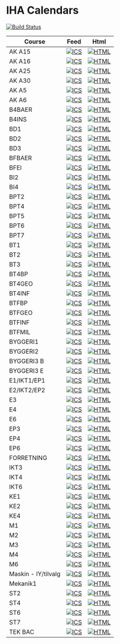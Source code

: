 # IHA Calendars
[![Build Status](https://travis-ci.org/KalleDK/IHACal.svg?branch=master)](https://travis-ci.org/KalleDK/IHACal)

Course | Feed | Html
-------|------|-----
AK A15 | [![ICS](https://img.shields.io/badge/ICS-build-green.svg)](http://icalx.com/public/KalleDK/AK_A15.ics) | [![HTML](https://img.shields.io/badge/HTML-build-green.svg)](http://cdn.instantcal.com/cvir.html?id=cv_nav5&file=http%3A%2F%2Ficalx.com%2Fpublic%2FKalleDK%2FAK_A15.ics&theme=RE&ccolor=%23ffffc0&dims=1&gtype=cv_daygrid&gcloseable=0&gnavigable=1&gperiod=day5&itype=cv_simpleevent)
AK A16 | [![ICS](https://img.shields.io/badge/ICS-build-green.svg)](http://icalx.com/public/KalleDK/AK_A16.ics) | [![HTML](https://img.shields.io/badge/HTML-build-green.svg)](http://cdn.instantcal.com/cvir.html?id=cv_nav5&file=http%3A%2F%2Ficalx.com%2Fpublic%2FKalleDK%2FAK_A16.ics&theme=RE&ccolor=%23ffffc0&dims=1&gtype=cv_daygrid&gcloseable=0&gnavigable=1&gperiod=day5&itype=cv_simpleevent)
AK A25 | [![ICS](https://img.shields.io/badge/ICS-build-green.svg)](http://icalx.com/public/KalleDK/AK_A25.ics) | [![HTML](https://img.shields.io/badge/HTML-build-green.svg)](http://cdn.instantcal.com/cvir.html?id=cv_nav5&file=http%3A%2F%2Ficalx.com%2Fpublic%2FKalleDK%2FAK_A25.ics&theme=RE&ccolor=%23ffffc0&dims=1&gtype=cv_daygrid&gcloseable=0&gnavigable=1&gperiod=day5&itype=cv_simpleevent)
AK A30 | [![ICS](https://img.shields.io/badge/ICS-build-green.svg)](http://icalx.com/public/KalleDK/AK_A30.ics) | [![HTML](https://img.shields.io/badge/HTML-build-green.svg)](http://cdn.instantcal.com/cvir.html?id=cv_nav5&file=http%3A%2F%2Ficalx.com%2Fpublic%2FKalleDK%2FAK_A30.ics&theme=RE&ccolor=%23ffffc0&dims=1&gtype=cv_daygrid&gcloseable=0&gnavigable=1&gperiod=day5&itype=cv_simpleevent)
AK A5 | [![ICS](https://img.shields.io/badge/ICS-build-green.svg)](http://icalx.com/public/KalleDK/AK_A5.ics) | [![HTML](https://img.shields.io/badge/HTML-build-green.svg)](http://cdn.instantcal.com/cvir.html?id=cv_nav5&file=http%3A%2F%2Ficalx.com%2Fpublic%2FKalleDK%2FAK_A5.ics&theme=RE&ccolor=%23ffffc0&dims=1&gtype=cv_daygrid&gcloseable=0&gnavigable=1&gperiod=day5&itype=cv_simpleevent)
AK A6 | [![ICS](https://img.shields.io/badge/ICS-build-green.svg)](http://icalx.com/public/KalleDK/AK_A6.ics) | [![HTML](https://img.shields.io/badge/HTML-build-green.svg)](http://cdn.instantcal.com/cvir.html?id=cv_nav5&file=http%3A%2F%2Ficalx.com%2Fpublic%2FKalleDK%2FAK_A6.ics&theme=RE&ccolor=%23ffffc0&dims=1&gtype=cv_daygrid&gcloseable=0&gnavigable=1&gperiod=day5&itype=cv_simpleevent)
B4BAER | [![ICS](https://img.shields.io/badge/ICS-build-green.svg)](http://icalx.com/public/KalleDK/B4BAER.ics) | [![HTML](https://img.shields.io/badge/HTML-build-green.svg)](http://cdn.instantcal.com/cvir.html?id=cv_nav5&file=http%3A%2F%2Ficalx.com%2Fpublic%2FKalleDK%2FB4BAER.ics&theme=RE&ccolor=%23ffffc0&dims=1&gtype=cv_daygrid&gcloseable=0&gnavigable=1&gperiod=day5&itype=cv_simpleevent)
B4INS | [![ICS](https://img.shields.io/badge/ICS-build-green.svg)](http://icalx.com/public/KalleDK/B4INS.ics) | [![HTML](https://img.shields.io/badge/HTML-build-green.svg)](http://cdn.instantcal.com/cvir.html?id=cv_nav5&file=http%3A%2F%2Ficalx.com%2Fpublic%2FKalleDK%2FB4INS.ics&theme=RE&ccolor=%23ffffc0&dims=1&gtype=cv_daygrid&gcloseable=0&gnavigable=1&gperiod=day5&itype=cv_simpleevent)
BD1 | [![ICS](https://img.shields.io/badge/ICS-build-green.svg)](http://icalx.com/public/KalleDK/BD1.ics) | [![HTML](https://img.shields.io/badge/HTML-build-green.svg)](http://cdn.instantcal.com/cvir.html?id=cv_nav5&file=http%3A%2F%2Ficalx.com%2Fpublic%2FKalleDK%2FBD1.ics&theme=RE&ccolor=%23ffffc0&dims=1&gtype=cv_daygrid&gcloseable=0&gnavigable=1&gperiod=day5&itype=cv_simpleevent)
BD2 | [![ICS](https://img.shields.io/badge/ICS-build-green.svg)](http://icalx.com/public/KalleDK/BD2.ics) | [![HTML](https://img.shields.io/badge/HTML-build-green.svg)](http://cdn.instantcal.com/cvir.html?id=cv_nav5&file=http%3A%2F%2Ficalx.com%2Fpublic%2FKalleDK%2FBD2.ics&theme=RE&ccolor=%23ffffc0&dims=1&gtype=cv_daygrid&gcloseable=0&gnavigable=1&gperiod=day5&itype=cv_simpleevent)
BD3 | [![ICS](https://img.shields.io/badge/ICS-build-green.svg)](http://icalx.com/public/KalleDK/BD3.ics) | [![HTML](https://img.shields.io/badge/HTML-build-green.svg)](http://cdn.instantcal.com/cvir.html?id=cv_nav5&file=http%3A%2F%2Ficalx.com%2Fpublic%2FKalleDK%2FBD3.ics&theme=RE&ccolor=%23ffffc0&dims=1&gtype=cv_daygrid&gcloseable=0&gnavigable=1&gperiod=day5&itype=cv_simpleevent)
BFBAER | [![ICS](https://img.shields.io/badge/ICS-build-green.svg)](http://icalx.com/public/KalleDK/BFBAER.ics) | [![HTML](https://img.shields.io/badge/HTML-build-green.svg)](http://cdn.instantcal.com/cvir.html?id=cv_nav5&file=http%3A%2F%2Ficalx.com%2Fpublic%2FKalleDK%2FBFBAER.ics&theme=RE&ccolor=%23ffffc0&dims=1&gtype=cv_daygrid&gcloseable=0&gnavigable=1&gperiod=day5&itype=cv_simpleevent)
BFEI | [![ICS](https://img.shields.io/badge/ICS-build-green.svg)](http://icalx.com/public/KalleDK/BFEI.ics) | [![HTML](https://img.shields.io/badge/HTML-build-green.svg)](http://cdn.instantcal.com/cvir.html?id=cv_nav5&file=http%3A%2F%2Ficalx.com%2Fpublic%2FKalleDK%2FBFEI.ics&theme=RE&ccolor=%23ffffc0&dims=1&gtype=cv_daygrid&gcloseable=0&gnavigable=1&gperiod=day5&itype=cv_simpleevent)
BI2 | [![ICS](https://img.shields.io/badge/ICS-build-green.svg)](http://icalx.com/public/KalleDK/BI2.ics) | [![HTML](https://img.shields.io/badge/HTML-build-green.svg)](http://cdn.instantcal.com/cvir.html?id=cv_nav5&file=http%3A%2F%2Ficalx.com%2Fpublic%2FKalleDK%2FBI2.ics&theme=RE&ccolor=%23ffffc0&dims=1&gtype=cv_daygrid&gcloseable=0&gnavigable=1&gperiod=day5&itype=cv_simpleevent)
BI4 | [![ICS](https://img.shields.io/badge/ICS-build-green.svg)](http://icalx.com/public/KalleDK/BI4.ics) | [![HTML](https://img.shields.io/badge/HTML-build-green.svg)](http://cdn.instantcal.com/cvir.html?id=cv_nav5&file=http%3A%2F%2Ficalx.com%2Fpublic%2FKalleDK%2FBI4.ics&theme=RE&ccolor=%23ffffc0&dims=1&gtype=cv_daygrid&gcloseable=0&gnavigable=1&gperiod=day5&itype=cv_simpleevent)
BPT2 | [![ICS](https://img.shields.io/badge/ICS-build-green.svg)](http://icalx.com/public/KalleDK/BPT2.ics) | [![HTML](https://img.shields.io/badge/HTML-build-green.svg)](http://cdn.instantcal.com/cvir.html?id=cv_nav5&file=http%3A%2F%2Ficalx.com%2Fpublic%2FKalleDK%2FBPT2.ics&theme=RE&ccolor=%23ffffc0&dims=1&gtype=cv_daygrid&gcloseable=0&gnavigable=1&gperiod=day5&itype=cv_simpleevent)
BPT4 | [![ICS](https://img.shields.io/badge/ICS-build-green.svg)](http://icalx.com/public/KalleDK/BPT4.ics) | [![HTML](https://img.shields.io/badge/HTML-build-green.svg)](http://cdn.instantcal.com/cvir.html?id=cv_nav5&file=http%3A%2F%2Ficalx.com%2Fpublic%2FKalleDK%2FBPT4.ics&theme=RE&ccolor=%23ffffc0&dims=1&gtype=cv_daygrid&gcloseable=0&gnavigable=1&gperiod=day5&itype=cv_simpleevent)
BPT5 | [![ICS](https://img.shields.io/badge/ICS-build-green.svg)](http://icalx.com/public/KalleDK/BPT5.ics) | [![HTML](https://img.shields.io/badge/HTML-build-green.svg)](http://cdn.instantcal.com/cvir.html?id=cv_nav5&file=http%3A%2F%2Ficalx.com%2Fpublic%2FKalleDK%2FBPT5.ics&theme=RE&ccolor=%23ffffc0&dims=1&gtype=cv_daygrid&gcloseable=0&gnavigable=1&gperiod=day5&itype=cv_simpleevent)
BPT6 | [![ICS](https://img.shields.io/badge/ICS-build-green.svg)](http://icalx.com/public/KalleDK/BPT6.ics) | [![HTML](https://img.shields.io/badge/HTML-build-green.svg)](http://cdn.instantcal.com/cvir.html?id=cv_nav5&file=http%3A%2F%2Ficalx.com%2Fpublic%2FKalleDK%2FBPT6.ics&theme=RE&ccolor=%23ffffc0&dims=1&gtype=cv_daygrid&gcloseable=0&gnavigable=1&gperiod=day5&itype=cv_simpleevent)
BPT7 | [![ICS](https://img.shields.io/badge/ICS-build-green.svg)](http://icalx.com/public/KalleDK/BPT7.ics) | [![HTML](https://img.shields.io/badge/HTML-build-green.svg)](http://cdn.instantcal.com/cvir.html?id=cv_nav5&file=http%3A%2F%2Ficalx.com%2Fpublic%2FKalleDK%2FBPT7.ics&theme=RE&ccolor=%23ffffc0&dims=1&gtype=cv_daygrid&gcloseable=0&gnavigable=1&gperiod=day5&itype=cv_simpleevent)
BT1 | [![ICS](https://img.shields.io/badge/ICS-build-green.svg)](http://icalx.com/public/KalleDK/BT1.ics) | [![HTML](https://img.shields.io/badge/HTML-build-green.svg)](http://cdn.instantcal.com/cvir.html?id=cv_nav5&file=http%3A%2F%2Ficalx.com%2Fpublic%2FKalleDK%2FBT1.ics&theme=RE&ccolor=%23ffffc0&dims=1&gtype=cv_daygrid&gcloseable=0&gnavigable=1&gperiod=day5&itype=cv_simpleevent)
BT2 | [![ICS](https://img.shields.io/badge/ICS-build-green.svg)](http://icalx.com/public/KalleDK/BT2.ics) | [![HTML](https://img.shields.io/badge/HTML-build-green.svg)](http://cdn.instantcal.com/cvir.html?id=cv_nav5&file=http%3A%2F%2Ficalx.com%2Fpublic%2FKalleDK%2FBT2.ics&theme=RE&ccolor=%23ffffc0&dims=1&gtype=cv_daygrid&gcloseable=0&gnavigable=1&gperiod=day5&itype=cv_simpleevent)
BT3 | [![ICS](https://img.shields.io/badge/ICS-build-green.svg)](http://icalx.com/public/KalleDK/BT3.ics) | [![HTML](https://img.shields.io/badge/HTML-build-green.svg)](http://cdn.instantcal.com/cvir.html?id=cv_nav5&file=http%3A%2F%2Ficalx.com%2Fpublic%2FKalleDK%2FBT3.ics&theme=RE&ccolor=%23ffffc0&dims=1&gtype=cv_daygrid&gcloseable=0&gnavigable=1&gperiod=day5&itype=cv_simpleevent)
BT4BP | [![ICS](https://img.shields.io/badge/ICS-build-green.svg)](http://icalx.com/public/KalleDK/BT4BP.ics) | [![HTML](https://img.shields.io/badge/HTML-build-green.svg)](http://cdn.instantcal.com/cvir.html?id=cv_nav5&file=http%3A%2F%2Ficalx.com%2Fpublic%2FKalleDK%2FBT4BP.ics&theme=RE&ccolor=%23ffffc0&dims=1&gtype=cv_daygrid&gcloseable=0&gnavigable=1&gperiod=day5&itype=cv_simpleevent)
BT4GEO | [![ICS](https://img.shields.io/badge/ICS-build-green.svg)](http://icalx.com/public/KalleDK/BT4GEO.ics) | [![HTML](https://img.shields.io/badge/HTML-build-green.svg)](http://cdn.instantcal.com/cvir.html?id=cv_nav5&file=http%3A%2F%2Ficalx.com%2Fpublic%2FKalleDK%2FBT4GEO.ics&theme=RE&ccolor=%23ffffc0&dims=1&gtype=cv_daygrid&gcloseable=0&gnavigable=1&gperiod=day5&itype=cv_simpleevent)
BT4INF | [![ICS](https://img.shields.io/badge/ICS-build-green.svg)](http://icalx.com/public/KalleDK/BT4INF.ics) | [![HTML](https://img.shields.io/badge/HTML-build-green.svg)](http://cdn.instantcal.com/cvir.html?id=cv_nav5&file=http%3A%2F%2Ficalx.com%2Fpublic%2FKalleDK%2FBT4INF.ics&theme=RE&ccolor=%23ffffc0&dims=1&gtype=cv_daygrid&gcloseable=0&gnavigable=1&gperiod=day5&itype=cv_simpleevent)
BTFBP | [![ICS](https://img.shields.io/badge/ICS-build-green.svg)](http://icalx.com/public/KalleDK/BTFBP.ics) | [![HTML](https://img.shields.io/badge/HTML-build-green.svg)](http://cdn.instantcal.com/cvir.html?id=cv_nav5&file=http%3A%2F%2Ficalx.com%2Fpublic%2FKalleDK%2FBTFBP.ics&theme=RE&ccolor=%23ffffc0&dims=1&gtype=cv_daygrid&gcloseable=0&gnavigable=1&gperiod=day5&itype=cv_simpleevent)
BTFGEO | [![ICS](https://img.shields.io/badge/ICS-build-green.svg)](http://icalx.com/public/KalleDK/BTFGEO.ics) | [![HTML](https://img.shields.io/badge/HTML-build-green.svg)](http://cdn.instantcal.com/cvir.html?id=cv_nav5&file=http%3A%2F%2Ficalx.com%2Fpublic%2FKalleDK%2FBTFGEO.ics&theme=RE&ccolor=%23ffffc0&dims=1&gtype=cv_daygrid&gcloseable=0&gnavigable=1&gperiod=day5&itype=cv_simpleevent)
BTFINF | [![ICS](https://img.shields.io/badge/ICS-build-green.svg)](http://icalx.com/public/KalleDK/BTFINF.ics) | [![HTML](https://img.shields.io/badge/HTML-build-green.svg)](http://cdn.instantcal.com/cvir.html?id=cv_nav5&file=http%3A%2F%2Ficalx.com%2Fpublic%2FKalleDK%2FBTFINF.ics&theme=RE&ccolor=%23ffffc0&dims=1&gtype=cv_daygrid&gcloseable=0&gnavigable=1&gperiod=day5&itype=cv_simpleevent)
BTFMIL | [![ICS](https://img.shields.io/badge/ICS-build-green.svg)](http://icalx.com/public/KalleDK/BTFMIL.ics) | [![HTML](https://img.shields.io/badge/HTML-build-green.svg)](http://cdn.instantcal.com/cvir.html?id=cv_nav5&file=http%3A%2F%2Ficalx.com%2Fpublic%2FKalleDK%2FBTFMIL.ics&theme=RE&ccolor=%23ffffc0&dims=1&gtype=cv_daygrid&gcloseable=0&gnavigable=1&gperiod=day5&itype=cv_simpleevent)
BYGGERI1 | [![ICS](https://img.shields.io/badge/ICS-build-green.svg)](http://icalx.com/public/KalleDK/BYGGERI1.ics) | [![HTML](https://img.shields.io/badge/HTML-build-green.svg)](http://cdn.instantcal.com/cvir.html?id=cv_nav5&file=http%3A%2F%2Ficalx.com%2Fpublic%2FKalleDK%2FBYGGERI1.ics&theme=RE&ccolor=%23ffffc0&dims=1&gtype=cv_daygrid&gcloseable=0&gnavigable=1&gperiod=day5&itype=cv_simpleevent)
BYGGERI2 | [![ICS](https://img.shields.io/badge/ICS-build-green.svg)](http://icalx.com/public/KalleDK/BYGGERI2.ics) | [![HTML](https://img.shields.io/badge/HTML-build-green.svg)](http://cdn.instantcal.com/cvir.html?id=cv_nav5&file=http%3A%2F%2Ficalx.com%2Fpublic%2FKalleDK%2FBYGGERI2.ics&theme=RE&ccolor=%23ffffc0&dims=1&gtype=cv_daygrid&gcloseable=0&gnavigable=1&gperiod=day5&itype=cv_simpleevent)
BYGGERI3 B | [![ICS](https://img.shields.io/badge/ICS-build-green.svg)](http://icalx.com/public/KalleDK/BYGGERI3_B.ics) | [![HTML](https://img.shields.io/badge/HTML-build-green.svg)](http://cdn.instantcal.com/cvir.html?id=cv_nav5&file=http%3A%2F%2Ficalx.com%2Fpublic%2FKalleDK%2FBYGGERI3_B.ics&theme=RE&ccolor=%23ffffc0&dims=1&gtype=cv_daygrid&gcloseable=0&gnavigable=1&gperiod=day5&itype=cv_simpleevent)
BYGGERI3 E | [![ICS](https://img.shields.io/badge/ICS-build-green.svg)](http://icalx.com/public/KalleDK/BYGGERI3_E.ics) | [![HTML](https://img.shields.io/badge/HTML-build-green.svg)](http://cdn.instantcal.com/cvir.html?id=cv_nav5&file=http%3A%2F%2Ficalx.com%2Fpublic%2FKalleDK%2FBYGGERI3_E.ics&theme=RE&ccolor=%23ffffc0&dims=1&gtype=cv_daygrid&gcloseable=0&gnavigable=1&gperiod=day5&itype=cv_simpleevent)
E1/IKT1/EP1 | [![ICS](https://img.shields.io/badge/ICS-build-green.svg)](http://icalx.com/public/KalleDK/E1.ics) | [![HTML](https://img.shields.io/badge/HTML-build-green.svg)](http://cdn.instantcal.com/cvir.html?id=cv_nav5&file=http%3A%2F%2Ficalx.com%2Fpublic%2FKalleDK%2FE1.ics&theme=RE&ccolor=%23ffffc0&dims=1&gtype=cv_daygrid&gcloseable=0&gnavigable=1&gperiod=day5&itype=cv_simpleevent)
E2/IKT2/EP2 | [![ICS](https://img.shields.io/badge/ICS-build-green.svg)](http://icalx.com/public/KalleDK/E2.ics) | [![HTML](https://img.shields.io/badge/HTML-build-green.svg)](http://cdn.instantcal.com/cvir.html?id=cv_nav5&file=http%3A%2F%2Ficalx.com%2Fpublic%2FKalleDK%2FE2.ics&theme=RE&ccolor=%23ffffc0&dims=1&gtype=cv_daygrid&gcloseable=0&gnavigable=1&gperiod=day5&itype=cv_simpleevent)
E3 | [![ICS](https://img.shields.io/badge/ICS-build-green.svg)](http://icalx.com/public/KalleDK/E3.ics) | [![HTML](https://img.shields.io/badge/HTML-build-green.svg)](http://cdn.instantcal.com/cvir.html?id=cv_nav5&file=http%3A%2F%2Ficalx.com%2Fpublic%2FKalleDK%2FE3.ics&theme=RE&ccolor=%23ffffc0&dims=1&gtype=cv_daygrid&gcloseable=0&gnavigable=1&gperiod=day5&itype=cv_simpleevent)
E4 | [![ICS](https://img.shields.io/badge/ICS-build-green.svg)](http://icalx.com/public/KalleDK/E4.ics) | [![HTML](https://img.shields.io/badge/HTML-build-green.svg)](http://cdn.instantcal.com/cvir.html?id=cv_nav5&file=http%3A%2F%2Ficalx.com%2Fpublic%2FKalleDK%2FE4.ics&theme=RE&ccolor=%23ffffc0&dims=1&gtype=cv_daygrid&gcloseable=0&gnavigable=1&gperiod=day5&itype=cv_simpleevent)
E6 | [![ICS](https://img.shields.io/badge/ICS-build-green.svg)](http://icalx.com/public/KalleDK/E6.ics) | [![HTML](https://img.shields.io/badge/HTML-build-green.svg)](http://cdn.instantcal.com/cvir.html?id=cv_nav5&file=http%3A%2F%2Ficalx.com%2Fpublic%2FKalleDK%2FE6.ics&theme=RE&ccolor=%23ffffc0&dims=1&gtype=cv_daygrid&gcloseable=0&gnavigable=1&gperiod=day5&itype=cv_simpleevent)
EP3 | [![ICS](https://img.shields.io/badge/ICS-build-green.svg)](http://icalx.com/public/KalleDK/EP3.ics) | [![HTML](https://img.shields.io/badge/HTML-build-green.svg)](http://cdn.instantcal.com/cvir.html?id=cv_nav5&file=http%3A%2F%2Ficalx.com%2Fpublic%2FKalleDK%2FEP3.ics&theme=RE&ccolor=%23ffffc0&dims=1&gtype=cv_daygrid&gcloseable=0&gnavigable=1&gperiod=day5&itype=cv_simpleevent)
EP4 | [![ICS](https://img.shields.io/badge/ICS-build-green.svg)](http://icalx.com/public/KalleDK/EP4.ics) | [![HTML](https://img.shields.io/badge/HTML-build-green.svg)](http://cdn.instantcal.com/cvir.html?id=cv_nav5&file=http%3A%2F%2Ficalx.com%2Fpublic%2FKalleDK%2FEP4.ics&theme=RE&ccolor=%23ffffc0&dims=1&gtype=cv_daygrid&gcloseable=0&gnavigable=1&gperiod=day5&itype=cv_simpleevent)
EP6 | [![ICS](https://img.shields.io/badge/ICS-build-green.svg)](http://icalx.com/public/KalleDK/EP6.ics) | [![HTML](https://img.shields.io/badge/HTML-build-green.svg)](http://cdn.instantcal.com/cvir.html?id=cv_nav5&file=http%3A%2F%2Ficalx.com%2Fpublic%2FKalleDK%2FEP6.ics&theme=RE&ccolor=%23ffffc0&dims=1&gtype=cv_daygrid&gcloseable=0&gnavigable=1&gperiod=day5&itype=cv_simpleevent)
FORRETNING | [![ICS](https://img.shields.io/badge/ICS-build-green.svg)](http://icalx.com/public/KalleDK/FORRETNING.ics) | [![HTML](https://img.shields.io/badge/HTML-build-green.svg)](http://cdn.instantcal.com/cvir.html?id=cv_nav5&file=http%3A%2F%2Ficalx.com%2Fpublic%2FKalleDK%2FFORRETNING.ics&theme=RE&ccolor=%23ffffc0&dims=1&gtype=cv_daygrid&gcloseable=0&gnavigable=1&gperiod=day5&itype=cv_simpleevent)
IKT3 | [![ICS](https://img.shields.io/badge/ICS-build-green.svg)](http://icalx.com/public/KalleDK/IKT3.ics) | [![HTML](https://img.shields.io/badge/HTML-build-green.svg)](http://cdn.instantcal.com/cvir.html?id=cv_nav5&file=http%3A%2F%2Ficalx.com%2Fpublic%2FKalleDK%2FIKT3.ics&theme=RE&ccolor=%23ffffc0&dims=1&gtype=cv_daygrid&gcloseable=0&gnavigable=1&gperiod=day5&itype=cv_simpleevent)
IKT4 | [![ICS](https://img.shields.io/badge/ICS-build-green.svg)](http://icalx.com/public/KalleDK/IKT4.ics) | [![HTML](https://img.shields.io/badge/HTML-build-green.svg)](http://cdn.instantcal.com/cvir.html?id=cv_nav5&file=http%3A%2F%2Ficalx.com%2Fpublic%2FKalleDK%2FIKT4.ics&theme=RE&ccolor=%23ffffc0&dims=1&gtype=cv_daygrid&gcloseable=0&gnavigable=1&gperiod=day5&itype=cv_simpleevent)
IKT6 | [![ICS](https://img.shields.io/badge/ICS-build-green.svg)](http://icalx.com/public/KalleDK/IKT6.ics) | [![HTML](https://img.shields.io/badge/HTML-build-green.svg)](http://cdn.instantcal.com/cvir.html?id=cv_nav5&file=http%3A%2F%2Ficalx.com%2Fpublic%2FKalleDK%2FIKT6.ics&theme=RE&ccolor=%23ffffc0&dims=1&gtype=cv_daygrid&gcloseable=0&gnavigable=1&gperiod=day5&itype=cv_simpleevent)
KE1 | [![ICS](https://img.shields.io/badge/ICS-build-green.svg)](http://icalx.com/public/KalleDK/KE1.ics) | [![HTML](https://img.shields.io/badge/HTML-build-green.svg)](http://cdn.instantcal.com/cvir.html?id=cv_nav5&file=http%3A%2F%2Ficalx.com%2Fpublic%2FKalleDK%2FKE1.ics&theme=RE&ccolor=%23ffffc0&dims=1&gtype=cv_daygrid&gcloseable=0&gnavigable=1&gperiod=day5&itype=cv_simpleevent)
KE2 | [![ICS](https://img.shields.io/badge/ICS-build-green.svg)](http://icalx.com/public/KalleDK/KE2.ics) | [![HTML](https://img.shields.io/badge/HTML-build-green.svg)](http://cdn.instantcal.com/cvir.html?id=cv_nav5&file=http%3A%2F%2Ficalx.com%2Fpublic%2FKalleDK%2FKE2.ics&theme=RE&ccolor=%23ffffc0&dims=1&gtype=cv_daygrid&gcloseable=0&gnavigable=1&gperiod=day5&itype=cv_simpleevent)
KE4 | [![ICS](https://img.shields.io/badge/ICS-build-green.svg)](http://icalx.com/public/KalleDK/KE4.ics) | [![HTML](https://img.shields.io/badge/HTML-build-green.svg)](http://cdn.instantcal.com/cvir.html?id=cv_nav5&file=http%3A%2F%2Ficalx.com%2Fpublic%2FKalleDK%2FKE4.ics&theme=RE&ccolor=%23ffffc0&dims=1&gtype=cv_daygrid&gcloseable=0&gnavigable=1&gperiod=day5&itype=cv_simpleevent)
M1 | [![ICS](https://img.shields.io/badge/ICS-build-green.svg)](http://icalx.com/public/KalleDK/M1.ics) | [![HTML](https://img.shields.io/badge/HTML-build-green.svg)](http://cdn.instantcal.com/cvir.html?id=cv_nav5&file=http%3A%2F%2Ficalx.com%2Fpublic%2FKalleDK%2FM1.ics&theme=RE&ccolor=%23ffffc0&dims=1&gtype=cv_daygrid&gcloseable=0&gnavigable=1&gperiod=day5&itype=cv_simpleevent)
M2 | [![ICS](https://img.shields.io/badge/ICS-build-green.svg)](http://icalx.com/public/KalleDK/M2.ics) | [![HTML](https://img.shields.io/badge/HTML-build-green.svg)](http://cdn.instantcal.com/cvir.html?id=cv_nav5&file=http%3A%2F%2Ficalx.com%2Fpublic%2FKalleDK%2FM2.ics&theme=RE&ccolor=%23ffffc0&dims=1&gtype=cv_daygrid&gcloseable=0&gnavigable=1&gperiod=day5&itype=cv_simpleevent)
M3 | [![ICS](https://img.shields.io/badge/ICS-build-green.svg)](http://icalx.com/public/KalleDK/M3.ics) | [![HTML](https://img.shields.io/badge/HTML-build-green.svg)](http://cdn.instantcal.com/cvir.html?id=cv_nav5&file=http%3A%2F%2Ficalx.com%2Fpublic%2FKalleDK%2FM3.ics&theme=RE&ccolor=%23ffffc0&dims=1&gtype=cv_daygrid&gcloseable=0&gnavigable=1&gperiod=day5&itype=cv_simpleevent)
M4 | [![ICS](https://img.shields.io/badge/ICS-build-green.svg)](http://icalx.com/public/KalleDK/M4.ics) | [![HTML](https://img.shields.io/badge/HTML-build-green.svg)](http://cdn.instantcal.com/cvir.html?id=cv_nav5&file=http%3A%2F%2Ficalx.com%2Fpublic%2FKalleDK%2FM4.ics&theme=RE&ccolor=%23ffffc0&dims=1&gtype=cv_daygrid&gcloseable=0&gnavigable=1&gperiod=day5&itype=cv_simpleevent)
M6 | [![ICS](https://img.shields.io/badge/ICS-build-green.svg)](http://icalx.com/public/KalleDK/M6.ics) | [![HTML](https://img.shields.io/badge/HTML-build-green.svg)](http://cdn.instantcal.com/cvir.html?id=cv_nav5&file=http%3A%2F%2Ficalx.com%2Fpublic%2FKalleDK%2FM6.ics&theme=RE&ccolor=%23ffffc0&dims=1&gtype=cv_daygrid&gcloseable=0&gnavigable=1&gperiod=day5&itype=cv_simpleevent)
Maskin - IY/tilvalg | [![ICS](https://img.shields.io/badge/ICS-build-green.svg)](http://icalx.com/public/KalleDK/Maskin_IY_tilvalg.ics) | [![HTML](https://img.shields.io/badge/HTML-build-green.svg)](http://cdn.instantcal.com/cvir.html?id=cv_nav5&file=http%3A%2F%2Ficalx.com%2Fpublic%2FKalleDK%2FMaskin_IY_tilvalg.ics&theme=RE&ccolor=%23ffffc0&dims=1&gtype=cv_daygrid&gcloseable=0&gnavigable=1&gperiod=day5&itype=cv_simpleevent)
Mekanik1 | [![ICS](https://img.shields.io/badge/ICS-build-green.svg)](http://icalx.com/public/KalleDK/Mekanik1.ics) | [![HTML](https://img.shields.io/badge/HTML-build-green.svg)](http://cdn.instantcal.com/cvir.html?id=cv_nav5&file=http%3A%2F%2Ficalx.com%2Fpublic%2FKalleDK%2FMekanik1.ics&theme=RE&ccolor=%23ffffc0&dims=1&gtype=cv_daygrid&gcloseable=0&gnavigable=1&gperiod=day5&itype=cv_simpleevent)
ST2 | [![ICS](https://img.shields.io/badge/ICS-build-green.svg)](http://icalx.com/public/KalleDK/ST2.ics) | [![HTML](https://img.shields.io/badge/HTML-build-green.svg)](http://cdn.instantcal.com/cvir.html?id=cv_nav5&file=http%3A%2F%2Ficalx.com%2Fpublic%2FKalleDK%2FST2.ics&theme=RE&ccolor=%23ffffc0&dims=1&gtype=cv_daygrid&gcloseable=0&gnavigable=1&gperiod=day5&itype=cv_simpleevent)
ST4 | [![ICS](https://img.shields.io/badge/ICS-build-green.svg)](http://icalx.com/public/KalleDK/ST4.ics) | [![HTML](https://img.shields.io/badge/HTML-build-green.svg)](http://cdn.instantcal.com/cvir.html?id=cv_nav5&file=http%3A%2F%2Ficalx.com%2Fpublic%2FKalleDK%2FST4.ics&theme=RE&ccolor=%23ffffc0&dims=1&gtype=cv_daygrid&gcloseable=0&gnavigable=1&gperiod=day5&itype=cv_simpleevent)
ST6 | [![ICS](https://img.shields.io/badge/ICS-build-green.svg)](http://icalx.com/public/KalleDK/ST6.ics) | [![HTML](https://img.shields.io/badge/HTML-build-green.svg)](http://cdn.instantcal.com/cvir.html?id=cv_nav5&file=http%3A%2F%2Ficalx.com%2Fpublic%2FKalleDK%2FST6.ics&theme=RE&ccolor=%23ffffc0&dims=1&gtype=cv_daygrid&gcloseable=0&gnavigable=1&gperiod=day5&itype=cv_simpleevent)
ST7 | [![ICS](https://img.shields.io/badge/ICS-build-green.svg)](http://icalx.com/public/KalleDK/ST7.ics) | [![HTML](https://img.shields.io/badge/HTML-build-green.svg)](http://cdn.instantcal.com/cvir.html?id=cv_nav5&file=http%3A%2F%2Ficalx.com%2Fpublic%2FKalleDK%2FST7.ics&theme=RE&ccolor=%23ffffc0&dims=1&gtype=cv_daygrid&gcloseable=0&gnavigable=1&gperiod=day5&itype=cv_simpleevent)
TEK BAC | [![ICS](https://img.shields.io/badge/ICS-build-green.svg)](http://icalx.com/public/KalleDK/TEK_BAC.ics) | [![HTML](https://img.shields.io/badge/HTML-build-green.svg)](http://cdn.instantcal.com/cvir.html?id=cv_nav5&file=http%3A%2F%2Ficalx.com%2Fpublic%2FKalleDK%2FTEK_BAC.ics&theme=RE&ccolor=%23ffffc0&dims=1&gtype=cv_daygrid&gcloseable=0&gnavigable=1&gperiod=day5&itype=cv_simpleevent)
